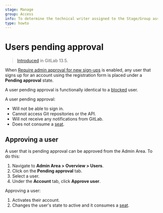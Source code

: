 ```yaml
---
stage: Manage
group: Access
info: To determine the technical writer assigned to the Stage/Group associated with this page, see https://about.gitlab.com/handbook/engineering/ux/technical-writing/#assignments
type: howto
---
```


# Users pending approval

> [Introduced](https://gitlab.com/groups/gitlab-org/-/epics/4491) in GitLab 13.5.

When [Require admin approval for new sign-ups](settings/sign_up_restrictions.md#require-administrator-approval-for-new-sign-ups) is enabled, any user that signs up for an account using the registration form is placed under a **Pending approval** state.

A user pending approval is functionally identical to a [blocked](blocking_unblocking_users.md) user.

A user pending approval:

- Will not be able to sign in.
- Cannot access Git repositories or the API.
- Will not receive any notifications from GitLab.
- Does not consume a [seat](../../subscriptions/self_managed/index.md#billable-users).

## Approving a user

A user that is pending approval can be approved from the Admin Area. To do this:

1. Navigate to  **Admin Area > Overview > Users**.
1. Click on the **Pending approval** tab.
1. Select a user.
1. Under the **Account** tab, click **Approve user**.

Approving a user:

1. Activates their account.
1. Changes the user's state to active and it consumes a
[seat](../../subscriptions/self_managed/index.md#billable-users).
